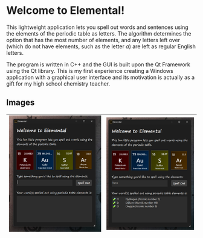 # Welcome to Elemental!
This lightweight application lets you spell out words and sentences using the elements of the periodic table as letters. The algorithm determines the option that has the most number of elements, and any letters left over (which do not have elements, such as the letter *a*) are left as regular English letters. 

The program is written in C++ and the GUI is built upon the Qt Framework using the Qt library. This is my first experience creating a Windows application with a graphical user interface and its motivation is actually as a gift for my high school chemistry teacher. 
## Images
| ![image1](https://github.com/Zaeem-Ahmad/elemental/blob/main/image1.png) | ![image2](https://github.com/Zaeem-Ahmad/elemental/blob/main/image2.png) |
|--|--|
